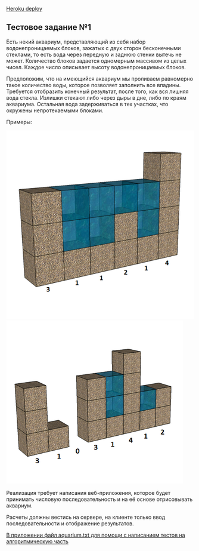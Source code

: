 [Heroku deploy](https://aquarium-test1-solution.herokuapp.com/)
## Тестовое задание №1

Есть некий аквариум, представляющий из себя набор водонепроницаемых блоков, зажатых с двух сторон бесконечными стеклами, то есть вода через передную и заднюю стенки вытечь не может.  Количество блоков задается одномерным массивом из целых чисел. Каждое число описывает высоту водонепроницаемых блоков.
 
Предположим, что на имеющийся аквариум мы проливаем равномерно такое количество воды, которое позволяет заполнить все впадины. Требуется отобразить конечный результат, после того, как вся лишняя вода стекла. Излишки стекают либо через дыры в дне, либо по краям аквариума. Остальная вода задерживаться в тех участках, что окружены непротекаемыми блоками.
 
Примеры:

![демо1](https://github.com/baydak/aquarium/blob/master/water_task_1.png) 
![демо2](https://github.com/baydak/aquarium/blob/master/water_task_2.png)


 
Реализация требует написания веб-приложения, которое будет принимать числовую последовательность и на её основе отрисовывать аквариум.
 
Расчеты должны вестись на сервере, на клиенте только ввод последовательности и отображение результатов.

[В приложении файл aquarium.txt для помощи с написанием тестов на алгоритмическую часть](https://github.com/baydak/aquarium/blob/master/aquarium.txt "Описание")
